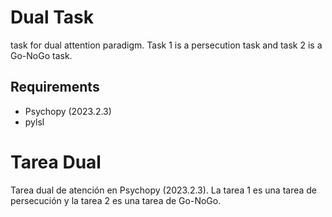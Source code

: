 # Dual Task

 task for dual attention paradigm. Task 1 is a persecution task and task 2 is a Go-NoGo task.

## Requirements

- Psychopy (2023.2.3)
- pylsl 

# Tarea Dual

Tarea dual de atención en Psychopy (2023.2.3). La tarea 1 es una tarea de persecución y la tarea 2 es una tarea de Go-NoGo.
